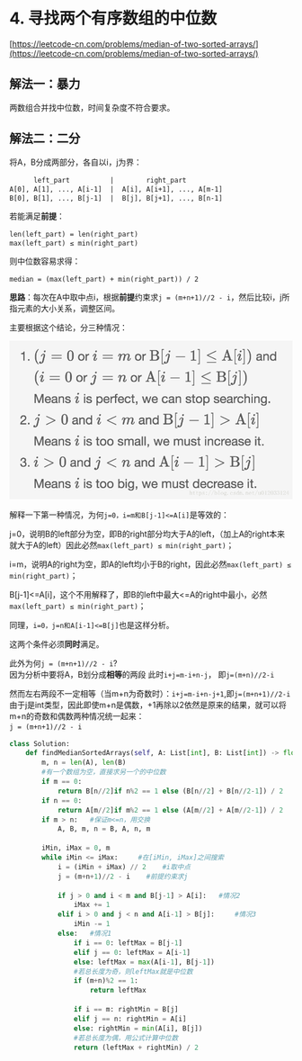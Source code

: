 # 4. 寻找两个有序数组的中位数

[https://leetcode-cn.com/problems/median-of-two-sorted-arrays/](https://leetcode-cn.com/problems/median-of-two-sorted-arrays/)

## 解法一：暴力

两数组合并找中位数，时间复杂度不符合要求。

## 解法二：二分

将A，B分成两部分，各自以i，j为界：

```text
      left_part          |        right_part
A[0], A[1], ..., A[i-1]  |  A[i], A[i+1], ..., A[m-1]
B[0], B[1], ..., B[j-1]  |  B[j], B[j+1], ..., B[n-1]
```

若能满足**前提**：

```text
len(left_part) = len(right_part)
max(left_part) ≤ min(right_part)
```

则中位数容易求得：

```text
median = (max(left_part) + min(right_part)) / 2
```

**思路**：每次在A中取中点i，根据**前提**约束求`j = (m+n+1)//2 - i`，然后比较i，j所指元素的大小关系，调整区间。

主要根据这个结论，分三种情况：

![](../.gitbook/assets/20180405162908180.png)

解释一下第一种情况，为何`j=0，i=m和B[j-1]<=A[i]`是等效的： 

j=0，说明B的left部分为空，即B的right部分均大于A的left，（加上A的right本来就大于A的left）因此必然`max(left_part) ≤ min(right_part)`；

 i=m，说明A的right为空，即A的left均小于B的right，因此必然`max(left_part) ≤ min(right_part)`；

B\[j-1\]&lt;=A\[i\]，这个不用解释了，即B的left中最大&lt;=A的right中最小，必然`max(left_part) ≤ min(right_part)`；

同理，`i=0，j=n和A[i-1]<=B[j]`也是这样分析。 

这两个条件必须**同时**满足。

此外为何`j = (m+n+1)//2 - i`?   
因为分析中要将A，B划分成**相等**的两段 此时`i+j=m-i+n-j`， 即`j=(m+n)//2-i`

然而左右两段不一定相等（当m+n为奇数时）：`i+j=m-i+n-j+1`,即`j=(m+n+1)//2-i`   
由于j是int类型，因此即使m+n是偶数，+1再除以2依然是原来的结果，就可以将m+n的奇数和偶数两种情况统一起来：   
`j = (m+n+1)//2 - i`

```python
class Solution:
    def findMedianSortedArrays(self, A: List[int], B: List[int]) -> float:
        m, n = len(A), len(B)
        #有一个数组为空，直接求另一个的中位数
        if m == 0:
            return B[n//2]if n%2 == 1 else (B[n//2] + B[n//2-1]) / 2
        if n == 0:
            return A[m//2]if m%2 == 1 else (A[m//2] + A[m//2-1]) / 2
        if m > n:   #保证m<=n，用交换
            A, B, m, n = B, A, n, m
            
        iMin, iMax = 0, m
        while iMin <= iMax:     #在[iMin, iMax]之间搜索
            i = (iMin + iMax) // 2    #i取中点
            j = (m+n+1)//2 - i    #前提约束求j
            
            if j > 0 and i < m and B[j-1] > A[i]:   #情况2
                iMax += 1
            elif i > 0 and j < n and A[i-1] > B[j]:     #情况3
                iMin -= 1
            else:   #情况1
                if i == 0: leftMax = B[j-1]
                elif j == 0: leftMax = A[i-1]
                else: leftMax = max(A[i-1], B[j-1])
                #若总长度为奇，则leftMax就是中位数
                if (m+n)%2 == 1:
                    return leftMax
                
                if i == m: rightMin = B[j]
                elif j == n: rightMin = A[i]
                else: rightMin = min(A[i], B[j])
                #若总长度为偶，用公式计算中位数
                return (leftMax + rightMin) / 2
```

